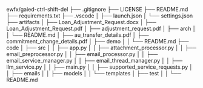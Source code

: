 ewfx/gaied-ctrl-shift-del
├── .gitignore
├── LICENSE
├── README.md
├── requirements.txt
├── .vscode
│   ├── launch.json
│   └── settings.json
├── artifacts
│   ├── Loan_Adjustment_Request.docx
│   ├── Loan_Adjustment_Request.pdf
│   ├── adjustment_request.pdf
│   ├── arch
│   │   └── README.md
│   ├── au_transfer_details.pdf
│   ├── commitment_change_details.pdf
│   ├── demo
│   │   └── README.md
├── code
│   ├── src
│   │   ├── app.py
│   │   ├── attachment_processor.py
│   │   ├── email_preprocessor.py
│   │   ├── email_processor.py
│   │   ├── email_service_manager.py
│   │   ├── email_thread_manager.py
│   │   ├── llm_service.py
│   │   ├── main.py
│   │   ├── supported_service_requests.py
│   │   ├── emails
│   │   ├── models
│   │   └── templates
│   ├── test
│   │   └── README.md
